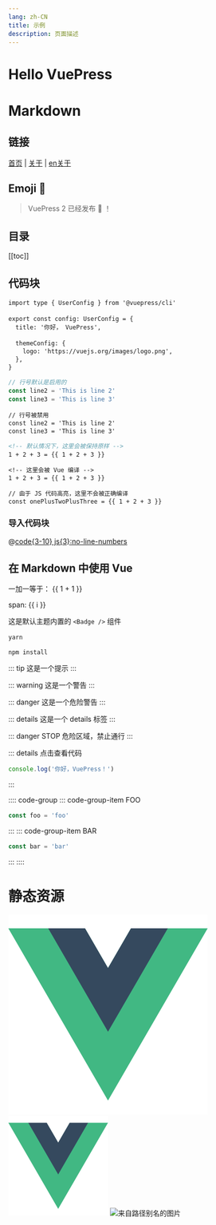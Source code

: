 ```yaml
---
lang: zh-CN
title: 示例
description: 页面描述
---
```


# Hello VuePress

# Markdown

## 链接

[首页](./README.md) | [关于](./about.md) | [en关于](./en/about.md)

## Emoji 🎉

> VuePress 2 已经发布 :tada: ！

## 目录

[[toc]]

## 代码块

```ts{1,6-8}
import type { UserConfig } from '@vuepress/cli'

export const config: UserConfig = {
  title: '你好， VuePress',

  themeConfig: {
    logo: 'https://vuejs.org/images/logo.png',
  },
}
```

```ts
// 行号默认是启用的
const line2 = 'This is line 2'
const line3 = 'This is line 3'
```

```ts:no-line-numbers
// 行号被禁用
const line2 = 'This is line 2'
const line3 = 'This is line 3'
```

```md
<!-- 默认情况下，这里会被保持原样 -->
1 + 2 + 3 = {{ 1 + 2 + 3 }}
```

```md:no-v-pre
<!-- 这里会被 Vue 编译 -->
1 + 2 + 3 = {{ 1 + 2 + 3 }}
```

```js:no-v-pre
// 由于 JS 代码高亮，这里不会被正确编译
const onePlusTwoPlusThree = {{ 1 + 2 + 3 }}
```

### 导入代码块

@[code{3-10} js{3}:no-line-numbers](@docs/test.js)

## 在 Markdown 中使用 Vue

一加一等于： {{ 1 + 1 }}

<span v-for="i in 3"> span: {{ i }} </span>

这是默认主题内置的 `<Badge />` 组件 <Badge text="演示" />

<CodeGroup>
<CodeGroupItem title="YARN">

```bash:no-line-numbers
yarn
```

</CodeGroupItem>
<CodeGroupItem title="NPM" active>

```bash:no-line-numbers
npm install
```

</CodeGroupItem>
</CodeGroup>

::: tip
这是一个提示
:::

::: warning
这是一个警告
:::

::: danger
这是一个危险警告
:::

::: details
这是一个 details 标签
:::

::: danger STOP
危险区域，禁止通行
:::

::: details 点击查看代码
```js
console.log('你好，VuePress！')
```
:::

:::: code-group
::: code-group-item FOO
```js
const foo = 'foo'
```
:::
::: code-group-item BAR
```js
const bar = 'bar'
```
:::
::::

# 静态资源

![图片](/images/logo.png)
<img src="/images/logo.png" width="200" />
![来自路径别名的图片](@docs/logo.png)
